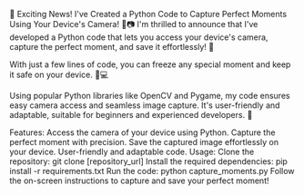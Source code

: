 📸 Exciting News! I've Created a Python Code to Capture Perfect Moments Using Your Device's Camera! 🐍📷
I'm thrilled to announce that I've developed a Python code that lets you access your device's camera, capture the perfect moment, and save it effortlessly! 🌟

With just a few lines of code, you can freeze any special moment and keep it safe on your device. 📸💻

Using popular Python libraries like OpenCV and Pygame, my code ensures easy camera access and seamless image capture. It's user-friendly and adaptable, suitable for beginners and experienced developers. 🚀

Features:
Access the camera of your device using Python.
Capture the perfect moment with precision.
Save the captured image effortlessly on your device.
User-friendly and adaptable code.
Usage:
Clone the repository: git clone [repository_url]
Install the required dependencies: pip install -r requirements.txt
Run the code: python capture_moments.py
Follow the on-screen instructions to capture and save your perfect moment!
